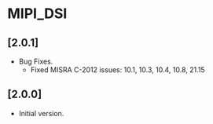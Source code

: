 # MIPI_DSI

## [2.0.1]

- Bug Fixes.
  - Fixed MISRA C-2012 issues: 10.1, 10.3, 10.4, 10.8, 21.15

## [2.0.0]

- Initial version.
